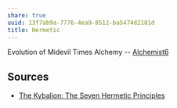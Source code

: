 ```yaml
---
share: true
uuid: 13f7ab9a-7776-4ea9-8512-ba5474d2181d
title: Hermetic
---
```

Evolution of Midevil Times Alchemy -- [Alchemist6](/Alchemist6)
## Sources

* [The Kybalion: The Seven Hermetic Principles](http://www.kybalion.org/kybalion.php?chapter=II)